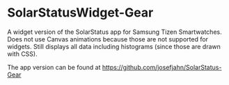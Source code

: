 # SolarStatusWidget-Gear

A widget version of the SolarStatus app for Samsung Tizen Smartwatches. Does not use Canvas animations because those are not supported for widgets. Still displays all data including histograms (since those are drawn with CSS).

The app version can be found at https://github.com/josefjahn/SolarStatus-Gear
